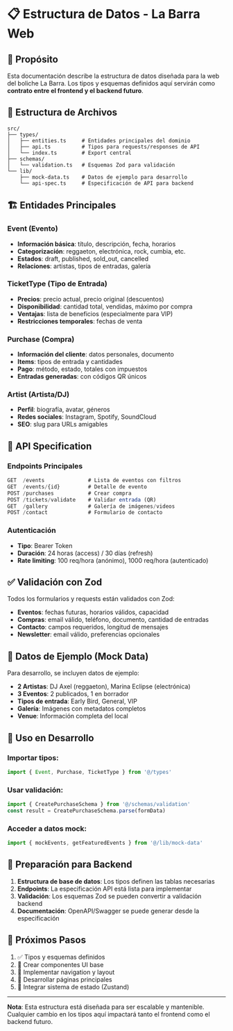 # 📋 Estructura de Datos - La Barra Web

## 🎯 Propósito

Esta documentación describe la estructura de datos diseñada para la web del boliche La Barra. Los tipos y esquemas definidos aquí servirán como **contrato entre el frontend y el backend futuro**.

## 📁 Estructura de Archivos

```
src/
├── types/
│   ├── entities.ts     # Entidades principales del dominio
│   ├── api.ts          # Tipos para requests/responses de API
│   └── index.ts        # Export central
├── schemas/
│   └── validation.ts   # Esquemas Zod para validación
└── lib/
    ├── mock-data.ts    # Datos de ejemplo para desarrollo
    └── api-spec.ts     # Especificación de API para backend
```

## 🏗️ Entidades Principales

### Event (Evento)
- **Información básica**: título, descripción, fecha, horarios
- **Categorización**: reggaeton, electrónica, rock, cumbia, etc.
- **Estados**: draft, published, sold_out, cancelled
- **Relaciones**: artistas, tipos de entradas, galería

### TicketType (Tipo de Entrada)
- **Precios**: precio actual, precio original (descuentos)
- **Disponibilidad**: cantidad total, vendidas, máximo por compra
- **Ventajas**: lista de beneficios (especialmente para VIP)
- **Restricciones temporales**: fechas de venta

### Purchase (Compra)
- **Información del cliente**: datos personales, documento
- **Items**: tipos de entrada y cantidades
- **Pago**: método, estado, totales con impuestos
- **Entradas generadas**: con códigos QR únicos

### Artist (Artista/DJ)
- **Perfil**: biografía, avatar, géneros
- **Redes sociales**: Instagram, Spotify, SoundCloud
- **SEO**: slug para URLs amigables

## 🔄 API Specification

### Endpoints Principales

```typescript
GET  /events              # Lista de eventos con filtros
GET  /events/{id}         # Detalle de evento
POST /purchases           # Crear compra
POST /tickets/validate    # Validar entrada (QR)
GET  /gallery             # Galería de imágenes/videos
POST /contact             # Formulario de contacto
```

### Autenticación
- **Tipo**: Bearer Token
- **Duración**: 24 horas (access) / 30 días (refresh)
- **Rate limiting**: 100 req/hora (anónimo), 1000 req/hora (autenticado)

## ✅ Validación con Zod

Todos los formularios y requests están validados con Zod:

- **Eventos**: fechas futuras, horarios válidos, capacidad
- **Compras**: email válido, teléfono, documento, cantidad de entradas
- **Contacto**: campos requeridos, longitud de mensajes
- **Newsletter**: email válido, preferencias opcionales

## 🎨 Datos de Ejemplo (Mock Data)

Para desarrollo, se incluyen datos de ejemplo:

- **2 Artistas**: DJ Axel (reggaeton), Marina Eclipse (electrónica)
- **3 Eventos**: 2 publicados, 1 en borrador
- **Tipos de entrada**: Early Bird, General, VIP
- **Galería**: Imágenes con metadatos completos
- **Venue**: Información completa del local

## 🚀 Uso en Desarrollo

### Importar tipos:
```typescript
import { Event, Purchase, TicketType } from '@/types'
```

### Usar validación:
```typescript
import { CreatePurchaseSchema } from '@/schemas/validation'
const result = CreatePurchaseSchema.parse(formData)
```

### Acceder a datos mock:
```typescript
import { mockEvents, getFeaturedEvents } from '@/lib/mock-data'
```

## 🔮 Preparación para Backend

1. **Estructura de base de datos**: Los tipos definen las tablas necesarias
2. **Endpoints**: La especificación API está lista para implementar
3. **Validación**: Los esquemas Zod se pueden convertir a validación backend
4. **Documentación**: OpenAPI/Swagger se puede generar desde la especificación

## 📝 Próximos Pasos

1. ✅ Tipos y esquemas definidos
2. 🔄 Crear componentes UI base
3. 🔄 Implementar navigation y layout
4. 🔄 Desarrollar páginas principales
5. 🔄 Integrar sistema de estado (Zustand)

---

**Nota**: Esta estructura está diseñada para ser escalable y mantenible. Cualquier cambio en los tipos aquí impactará tanto el frontend como el backend futuro.
